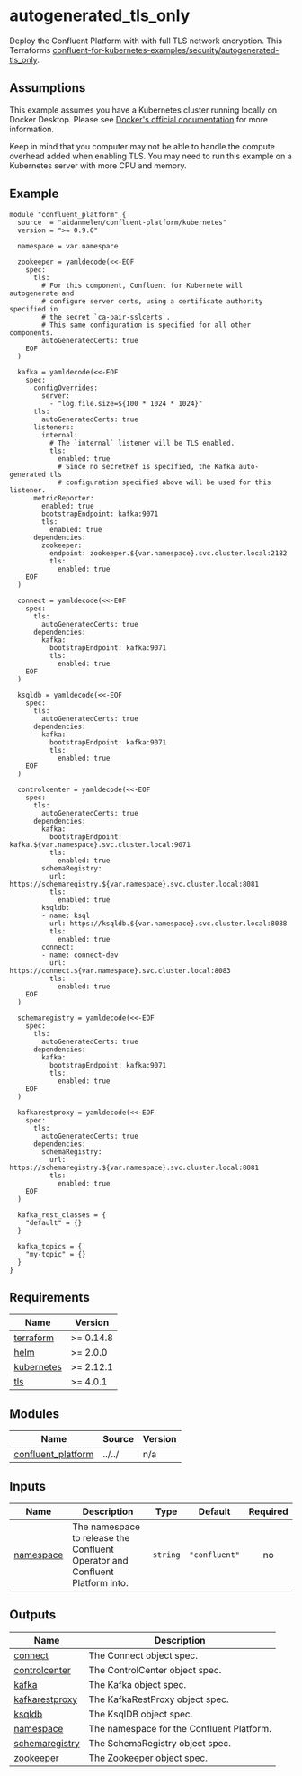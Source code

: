 # autogenerated_tls_only

Deploy the Confluent Platform with with full TLS network encryption. This Terraforms [confluent-for-kubernetes-examples/security/autogenerated-tls_only](https://github.com/confluentinc/confluent-kubernetes-examples/tree/master/security/autogenerated-tls_only).

## Assumptions

This example assumes you have a Kubernetes cluster running locally on Docker Desktop. Please see [Docker's official documentation](https://docs.docker.com/desktop/kubernetes/) for more information.

Keep in mind that you computer may not be able to handle the compute overhead added when enabling TLS. You may need to run this example on a Kubernetes server with more CPU and memory.

<!-- BEGINNING OF PRE-COMMIT-TERRAFORM DOCS HOOK -->

## Example

```hcl
module "confluent_platform" {
  source  = "aidanmelen/confluent-platform/kubernetes"
  version = ">= 0.9.0"

  namespace = var.namespace

  zookeeper = yamldecode(<<-EOF
    spec:
      tls:
        # For this component, Confluent for Kubernete will autogenerate and
        # configure server certs, using a certificate authority specified in
        # the secret `ca-pair-sslcerts`.
        # This same configuration is specified for all other components.
        autoGeneratedCerts: true
    EOF
  )

  kafka = yamldecode(<<-EOF
    spec:
      configOverrides:
        server:
          - "log.file.size=${100 * 1024 * 1024}"
      tls:
        autoGeneratedCerts: true
      listeners:
        internal:
          # The `internal` listener will be TLS enabled.
          tls:
            enabled: true
            # Since no secretRef is specified, the Kafka auto-generated tls
            # configuration specified above will be used for this listener.
      metricReporter:
        enabled: true
        bootstrapEndpoint: kafka:9071
        tls:
          enabled: true
      dependencies:
        zookeeper:
          endpoint: zookeeper.${var.namespace}.svc.cluster.local:2182
          tls:
            enabled: true
    EOF
  )

  connect = yamldecode(<<-EOF
    spec:
      tls:
        autoGeneratedCerts: true
      dependencies:
        kafka:
          bootstrapEndpoint: kafka:9071
          tls:
            enabled: true
    EOF
  )

  ksqldb = yamldecode(<<-EOF
    spec:
      tls:
        autoGeneratedCerts: true
      dependencies:
        kafka:
          bootstrapEndpoint: kafka:9071
          tls:
            enabled: true
    EOF
  )

  controlcenter = yamldecode(<<-EOF
    spec:
      tls:
        autoGeneratedCerts: true
      dependencies:
        kafka:
          bootstrapEndpoint: kafka.${var.namespace}.svc.cluster.local:9071
          tls:
            enabled: true
        schemaRegistry:
          url: https://schemaregistry.${var.namespace}.svc.cluster.local:8081
          tls:
            enabled: true
        ksqldb:
        - name: ksql
          url: https://ksqldb.${var.namespace}.svc.cluster.local:8088
          tls:
            enabled: true
        connect:
        - name: connect-dev
          url:  https://connect.${var.namespace}.svc.cluster.local:8083
          tls:
            enabled: true
    EOF
  )

  schemaregistry = yamldecode(<<-EOF
    spec:
      tls:
        autoGeneratedCerts: true
      dependencies:
        kafka:
          bootstrapEndpoint: kafka:9071
          tls:
            enabled: true
    EOF
  )

  kafkarestproxy = yamldecode(<<-EOF
    spec:
      tls:
        autoGeneratedCerts: true
      dependencies:
        schemaRegistry:
          url: https://schemaregistry.${var.namespace}.svc.cluster.local:8081
          tls:
            enabled: true
    EOF
  )

  kafka_rest_classes = {
    "default" = {}
  }

  kafka_topics = {
    "my-topic" = {}
  }
}
```

## Requirements

| Name | Version |
|------|---------|
| <a name="requirement_terraform"></a> [terraform](#requirement\_terraform) | >= 0.14.8 |
| <a name="requirement_helm"></a> [helm](#requirement\_helm) | >= 2.0.0 |
| <a name="requirement_kubernetes"></a> [kubernetes](#requirement\_kubernetes) | >= 2.12.1 |
| <a name="requirement_tls"></a> [tls](#requirement\_tls) | >= 4.0.1 |
## Modules

| Name | Source | Version |
|------|--------|---------|
| <a name="module_confluent_platform"></a> [confluent\_platform](#module\_confluent\_platform) | ../../ | n/a |
## Inputs

| Name | Description | Type | Default | Required |
|------|-------------|------|---------|:--------:|
| <a name="input_namespace"></a> [namespace](#input\_namespace) | The namespace to release the Confluent Operator and Confluent Platform into. | `string` | `"confluent"` | no |
## Outputs

| Name | Description |
|------|-------------|
| <a name="output_connect"></a> [connect](#output\_connect) | The Connect object spec. |
| <a name="output_controlcenter"></a> [controlcenter](#output\_controlcenter) | The ControlCenter object spec. |
| <a name="output_kafka"></a> [kafka](#output\_kafka) | The Kafka object spec. |
| <a name="output_kafkarestproxy"></a> [kafkarestproxy](#output\_kafkarestproxy) | The KafkaRestProxy object spec. |
| <a name="output_ksqldb"></a> [ksqldb](#output\_ksqldb) | The KsqlDB object spec. |
| <a name="output_namespace"></a> [namespace](#output\_namespace) | The namespace for the Confluent Platform. |
| <a name="output_schemaregistry"></a> [schemaregistry](#output\_schemaregistry) | The SchemaRegistry object spec. |
| <a name="output_zookeeper"></a> [zookeeper](#output\_zookeeper) | The Zookeeper object spec. |
<!-- END OF PRE-COMMIT-TERRAFORM DOCS HOOK -->
